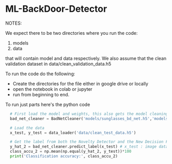# ML-BackDoor-Detector

NOTES:

We expect there to be two directories where you run the code:
1. models
2. data

that will contain model and data respectively. 
We also assume that the clean validation dataset in data/clean_validation_data.h5


To run the code do the following:
- Create the directories for the file either in google drive or locally
- open the notebook in colab or jupyter
- run from beginning to end. 

To run just parts here's the python code
```python 
  # First load the model and weights, this also gets the model cleaning the data
  bad_net_cleaner = BadNetCleaner('models/sunglasses_bd_net.h5','models/sunglasses_bd_weights.h5')

  # Load the data
  x_test, y_test = data_loader('data/clean_test_data.h5')

  # Get the label from both the Novelty Detector and the New Decision Function
  y_hat_2 = bad_net_cleaner.predict_label(x_test) # x_test : image data X, MUST NOT /255!
  class_accu_2 = np.mean(np.equal(y_hat_2, y_test))*100
  print('Classification accuracy:', class_accu_2)

```
